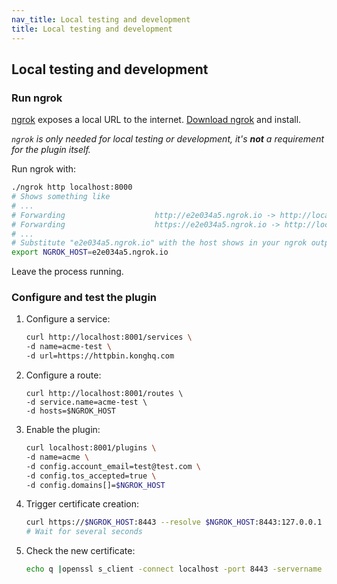 ```yaml
---
nav_title: Local testing and development
title: Local testing and development
---
```


## Local testing and development

### Run ngrok

[ngrok](https://ngrok.com) exposes a local URL to the internet. [Download ngrok](https://ngrok.com/download) and install.

*`ngrok` is only needed for local testing or development, it's **not** a requirement for the plugin itself.*

Run ngrok with:

```bash
./ngrok http localhost:8000
# Shows something like
# ...
# Forwarding                    http://e2e034a5.ngrok.io -> http://localhost:8000
# Forwarding                    https://e2e034a5.ngrok.io -> http://localhost:8000
# ...
# Substitute "e2e034a5.ngrok.io" with the host shows in your ngrok output
export NGROK_HOST=e2e034a5.ngrok.io
```

Leave the process running.

### Configure and test the plugin

1. Configure a service:

    ```bash
    curl http://localhost:8001/services \
    -d name=acme-test \
    -d url=https://httpbin.konghq.com
    ```

1. Configure a route:
    ```
    curl http://localhost:8001/routes \
    -d service.name=acme-test \
    -d hosts=$NGROK_HOST
    ```

1. Enable the plugin:

    ```bash
    curl localhost:8001/plugins \
    -d name=acme \
    -d config.account_email=test@test.com \
    -d config.tos_accepted=true \
    -d config.domains[]=$NGROK_HOST
    ```

1. Trigger certificate creation:

    ```bash
    curl https://$NGROK_HOST:8443 --resolve $NGROK_HOST:8443:127.0.0.1 -vk
    # Wait for several seconds
    ```

1. Check the new certificate:

    ```bash
    echo q |openssl s_client -connect localhost -port 8443 -servername $NGROK_HOST 2>/dev/null |openssl x509 -text -noout
    ```
